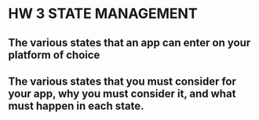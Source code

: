 # HW 3 STATE MANAGEMENT
## The various states that an app can enter on your platform of choice
## The various states that you must consider for your app, why you must consider it, and what must happen in each state.
